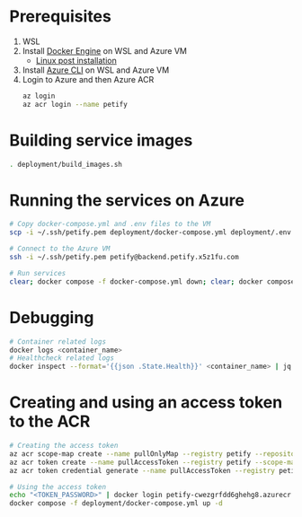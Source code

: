 # Prerequisites
1. WSL
2. Install [Docker Engine](https://docs.docker.com/engine/install/ubuntu/) on WSL and Azure VM
    - [Linux post installation](https://docs.docker.com/engine/install/linux-postinstall/)
3. Install [Azure CLI](https://learn.microsoft.com/en-us/cli/azure/install-azure-cli-linux) on WSL and Azure VM
4. Login to Azure and then Azure ACR
    ```sh
    az login
    az acr login --name petify
    ```

# Building service images
```sh
. deployment/build_images.sh
```

# Running the services on Azure
```sh
# Copy docker-compose.yml and .env files to the VM
scp -i ~/.ssh/petify.pem deployment/docker-compose.yml deployment/.env test_data/backup.sql petify@backend.petify.x5z1fu.com:/home/petify

# Connect to the Azure VM
ssh -i ~/.ssh/petify.pem petify@backend.petify.x5z1fu.com

# Run services
clear; docker compose -f docker-compose.yml down; clear; docker compose -f docker-compose.yml up -d
```

# Debugging
```sh
# Container related logs
docker logs <container_name>
# Healthcheck related logs
docker inspect --format='{{json .State.Health}}' <container_name> | jq
```

# Creating and using an access token to the ACR
```sh
# Creating the access token
az acr scope-map create --name pullOnlyMap --registry petify --repository '*' content/read metadata/read --description "Read-only access to every repository in the registry"
az acr token create --name pullAccessToken --registry petify --scope-map pullOnlyMap --no-passwords
az acr token credential generate --name pullAccessToken --registry petify --password1 # --expiration-in-days 30

# Using the access token
echo "<TOKEN_PASSWORD>" | docker login petify-cwezgrfdd6ghehg8.azurecr.io --username pullAccessToken --password-stdin
docker compose -f deployment/docker-compose.yml up -d
```
